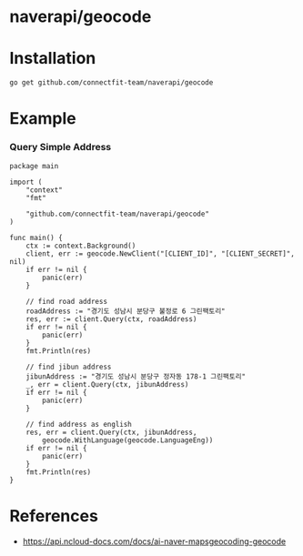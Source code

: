 # naverapi/geocode

# Installation

`go get github.com/connectfit-team/naverapi/geocode`

# Example

### Query Simple Address

```golang
package main

import (
	"context"
	"fmt"

	"github.com/connectfit-team/naverapi/geocode"
)

func main() {
	ctx := context.Background()
	client, err := geocode.NewClient("[CLIENT_ID]", "[CLIENT_SECRET]", nil)
	if err != nil {
		panic(err)
	}

	// find road address
	roadAddress := "경기도 성남시 분당구 불정로 6 그린팩토리"
	res, err := client.Query(ctx, roadAddress)
	if err != nil {
		panic(err)
	}
	fmt.Println(res)
	
	// find jibun address
	jibunAddress := "경기도 성남시 분당구 정자동 178-1 그린팩토리"
	_, err = client.Query(ctx, jibunAddress)
	if err != nil {
		panic(err)
	}
	
	// find address as english
	res, err = client.Query(ctx, jibunAddress, 
		geocode.WithLanguage(geocode.LanguageEng))
	if err != nil {
		panic(err)
	}
	fmt.Println(res)
}
```

# References

* https://api.ncloud-docs.com/docs/ai-naver-mapsgeocoding-geocode

